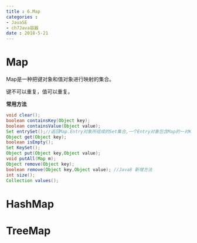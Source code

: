 ```yaml
---
title : 6.Map
categories : 
- JavaSE
- ch7Java容器
date : 2018-5-21
---
```


# Map

Map是一种把键对象和值对象进行映射的集合。

键不可以重复，值可以重复。

**常用方法**

```java
void clear();
boolean containsKey(Object key);
boolean containsValue(Object value);
Set entrySet();//返回Map.Entry对象所组成的Set集合,一个Entry对象包含Map的一对Key-Value对.
Object get(Object key);
boolean isEmpty();
Set KeySet();
Object put(Object key,Object value);
void putAll(Map m);
Object remove(Object key);
boolean remove(Object key,Object value); //Java8 新增方法
int size();
Collection values();
```

# HashMap

# TreeMap

